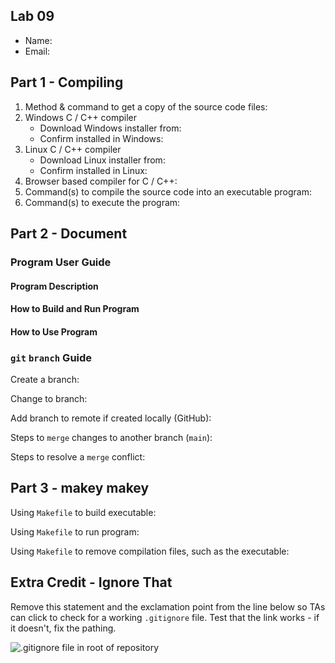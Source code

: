 ## Lab 09

- Name:
- Email:

## Part 1 - Compiling

1. Method & command to get a copy of the source code files:
2. Windows C / C++ compiler
   - Download Windows installer from:
   - Confirm installed in Windows:
3. Linux C / C++ compiler
   - Download Linux installer from:
   - Confirm installed in Linux:
4. Browser based compiler for C / C++:
5. Command(s) to compile the source code into an executable program:
6. Command(s) to execute the program:

## Part 2 - Document

### Program User Guide

#### Program Description

#### How to Build and Run Program

#### How to Use Program

### `git` `branch` Guide

Create a branch:

Change to branch:

Add branch to remote if created locally (GitHub):

Steps to `merge` changes to another branch (`main`):

Steps to resolve a `merge` conflict: 

## Part 3 - makey makey

Using `Makefile` to build executable:

Using `Makefile` to run program:

Using `Makefile` to remove compilation files, such as the executable: 

## Extra Credit - Ignore That

Remove this statement and the exclamation point from the line below so TAs can click to check for a working `.gitignore` file.  Test that the link works - if it doesn't, fix the pathing.

![`.gitignore` file in root of repository](../.gitignore)